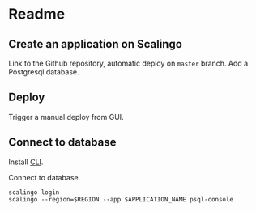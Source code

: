 # Readme

## Create an application on Scalingo

Link to the Github repository, automatic deploy on `master` branch.
Add a Postgresql database.

## Deploy

Trigger a manual deploy from GUI.

## Connect to database

Install [CLI](https://doc.scalingo.com/platform/cli/start).

Connect to database.
```shell
scalingo login
scalingo --region=$REGION --app $APPLICATION_NAME psql-console
```